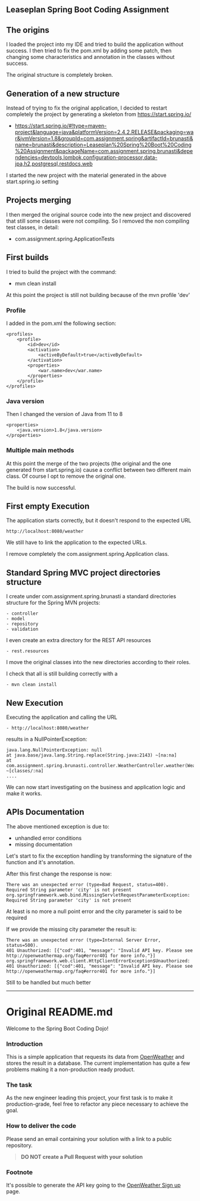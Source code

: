 Leaseplan Spring Boot Coding Assignment
---

## The origins

I loaded the project into my IDE and tried to build the application without success.
I then tried to fix the pom.xml by adding some patch, then changing some characteristics and annotation in the classes without success.

The original structure is completely broken.


## Generation of a new structure

Instead of trying to fix the original application, I decided to restart completely the project by generating a skeleton from https://start.spring.io/

- https://start.spring.io/#!type=maven-project&language=java&platformVersion=2.4.2.RELEASE&packaging=war&jvmVersion=1.8&groupId=com.assignment.spring&artifactId=brunasti&name=brunasti&description=Leaseplan%20Spring%20Boot%20Coding%20Assignment&packageName=com.assignment.spring.brunasti&dependencies=devtools,lombok,configuration-processor,data-jpa,h2,postgresql,restdocs,web

I started the new project with the material generated in the above start.spring.io setting

## Projects merging

I then merged the original source code into the new project and discovered that still some classes were not compiling.
So I removed the non compiling test classes, in detail:
 - com.assignment.spring.ApplicationTests

## First builds

I tried to build the project with the command:
 
- mvn clean install

At this point the project is still not building because of the mvn profile 'dev'

### Profile
I added in the pom.xml the following section:

    <profiles>
        <profile>
            <id>dev</id>
            <activation>
                <activeByDefault>true</activeByDefault>
            </activation>
            <properties>
                <war.name>dev</war.name>
            </properties>
        </profile>
    </profiles>

### Java version
Then I changed the version of Java from 11 to 8

    <properties>
		<java.version>1.8</java.version>
	</properties>

### Multiple main methods
At this point the merge of the two projects (the original and the one generated from start.spring.io) cause a conflict between two different main class.
Of course I opt to remove the original one.

The build is now successful.

## First empty Execution

The application starts correctly, but it doesn't respond to the expected URL

    http://localhost:8080/weather

We still have to link the application to the expected URLs.

I remove completely the com.assignment.spring.Application class.

## Standard Spring MVC project directories structure

I create under com.assignment.spring.brunasti a standard directories structure for the Spring MVN projects:

    - controller
    - model
    - repository
    - validation

I even create an extra directory for the REST API resources

    - rest.resources

I move the original classes into the new directories according to their roles.

I check that all is still building correctly with a 

    - mvn clean install

## New Execution

Executing the application and calling the URL

    - http://localhost:8080/weather

results in a NullPointerException:

    java.lang.NullPointerException: null
	at java.base/java.lang.String.replace(String.java:2143) ~[na:na]
	at com.assignment.spring.brunasti.controller.WeatherController.weather(WeatherController.java:27) ~[classes/:na]
    ....

We can now start investigating on the business and application logic and make it works.

## APIs Documentation

The above mentioned exception is due to:
- unhandled error conditions
- missing documentation

Let's start to fix the exception handling by transforming the signature of the function and it's annotation.

After this first change the response is now:

    There was an unexpected error (type=Bad Request, status=400).
    Required String parameter 'city' is not present
    org.springframework.web.bind.MissingServletRequestParameterException: Required String parameter 'city' is not present

At least is no more a null point error and the city parameter is said to be required

If we provide the missing city parameter the result is:

    There was an unexpected error (type=Internal Server Error, status=500).
    401 Unauthorized: [{"cod":401, "message": "Invalid API key. Please see http://openweathermap.org/faq#error401 for more info."}]
    org.springframework.web.client.HttpClientErrorException$Unauthorized: 401 Unauthorized: [{"cod":401, "message": "Invalid API key. Please see http://openweathermap.org/faq#error401 for more info."}]

Still to be handled but much better




---
# Original README.md

Welcome to the Spring Boot Coding Dojo!

### Introduction

This is a simple application that requests its data from [OpenWeather](https://openweathermap.org/) and stores the result in a database. The current implementation has quite a few problems making it a non-production ready product.

### The task

As the new engineer leading this project, your first task is to make it production-grade, feel free to refactor any piece
necessary to achieve the goal.

### How to deliver the code

Please send an email containing your solution with a link to a public repository.

>**DO NOT create a Pull Request with your solution** 

### Footnote
It's possible to generate the API key going to the [OpenWeather Sign up](https://openweathermap.org/appid) page.
